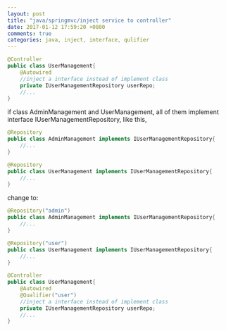 ```yaml
---
layout: post
title: "java/springmvc/inject service to controller"
date: 2017-01-12 17:59:20 +0800
comments: true
categories: java, inject, interface, qulifier
---
```



```java
@Controller
public class UserManagement{
	@Autowired
	//inject a interface instead of implement class
	private IUserManagementRepository userRepo;
	//...
}
```

if class AdminManagement and UserManagement, all of them implement interface IUserManagementRepository,
like this,

```java
@Repository
public class AdminManagement implements IUserManagementRepository{
	//...
}

@Repository
public class UserManagement implements IUserManagementRepository{
	//...
}
```

change to:

```java
@Repository("admin")
public class AdminManagement implements IUserManagementRepository{
	//...
}

@Repository("user")
public class UserManagement implements IUserManagementRepository{
	//...
}
```

```java
@Controller
public class UserManagement{
	@Autowired
	@Qualifier("user")
	//inject a interface instead of implement class
	private IUserManagementRepository userRepo;
	//...
}
```